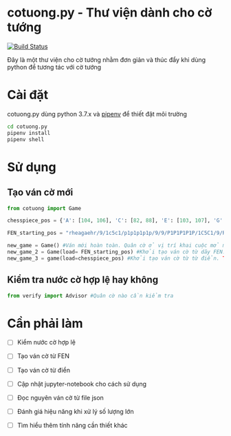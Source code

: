 # cotuong.py - Thư viện dành cho cờ tướng

[![Build Status](https://travis-ci.org/Ihsara/cotuong.py.svg?branch=master)](https://travis-ci.org/Ihsara/cotuong.py)

Đây là một thư viện cho cờ tướng nhằm đơn giản và thúc đẩy khi dùng python để tương tác với cờ tướng

# Cài đặt
cotuong.py dùng python 3.7.x và [pipenv](https://github.com/pypa/pipenv) để thiết đặt môi trường 

```sh
cd cotuong.py 
pipenv install
pipenv shell
```

# Sử dụng

## Tạo ván cờ mới

```python
from cotuong import Game 

chesspiece_pos = {'A': [104, 106], 'C': [82, 88], 'E': [103, 107], 'G': [105], 'H': [102, 108], 'P': [71, 73, 75, 77, 79], 'R': [101, 109], 'a': [14, 16], 'c': [32, 38], 'e': [13, 17], 'g': [15], 'h': [12, 18], 'p': [41, 43, 45, 47, 49], 'r': [11, 19]}

FEN_starting_pos = "rheagaehr/9/1c5c1/p1p1p1p1p/9/9/P1P1P1P1P/1C5C1/9/RHEAGAEHR w 1"

new_game = Game() #Ván mới hoàn toàn. Quân cờ ở vị trí khai cuộc mở màn
new_game_2 = Game(load= FEN_starting_pos) #Khởi tạo ván cờ từ dãy FEN. TBD
new_game_3 = game(load=chesspiece_pos) #Khởi tạo ván cờ từ từ điển. TBD
```

## Kiểm tra nước cờ hợp lệ hay không

```python 
from verify import Advisor #Quân cờ nào cần kiểm tra 
``` 

# Cần phải làm 

- [ ] Kiểm nước cờ hợp lệ
- [ ] Tạo ván cờ từ FEN 
- [ ] Tạo ván cờ từ điển
- [ ] Cập nhật jupyter-notebook cho cách sử dụng
- [ ] Đọc nguyên ván cờ từ file json
- [ ] Đánh giá hiệu năng khi xử lý số lượng lớn
- [ ] Tìm hiểu thêm tính năng cần thiết khác


